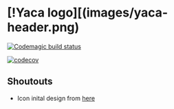 # [!Yaca logo][(images/yaca-header.png)

[![Codemagic build status](https://api.codemagic.io/apps/60a7bc9faaa50c0014b74011/60a7bc9faaa50c0014b74010/status_badge.svg)](https://codemagic.io/apps/60a7bc9faaa50c0014b74011/60a7bc9faaa50c0014b74010/latest_build)

[![codecov](https://codecov.io/gh/georgeherby/yaca/branch/main/graph/badge.svg?token=2EXQ0HUM6P)](https://codecov.io/gh/georgeherby/yaca)


## Shoutouts
- Icon inital design from [here](https://icon.kitchen/i/H4sIAAAAAAAAAz2PsQ7CMAxE%2F8WsLNCGQlcGJqayIQY3cUNE2kDSgFDVf8eJAEWydE%2FnO2eCJ9pIAeoJOn163wlqMD1qgiW0eu%2Bs80wWGywUbTP7mrRHZWgYMzv8BMfItLNKSxVhsRNsyGidUNlWUlSMcNCWY0oxL7m4kWjNoNkhOYU8Gzp9xHCDevSRkvqf0on0cm1zxXxLeET0BBzVOxVt%2Bs6ZG5R3RrHRuMDzRS3PHiWry%2FwBveDMxvkAAAA%3D) 